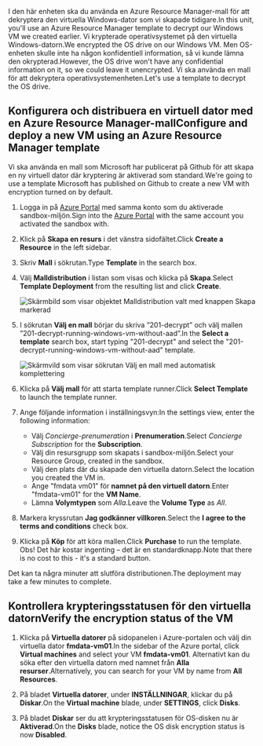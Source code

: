 <span data-ttu-id="0ee5a-101">I den här enheten ska du använda en Azure Resource Manager-mall för att dekryptera den virtuella Windows-dator som vi skapade tidigare.</span><span class="sxs-lookup"><span data-stu-id="0ee5a-101">In this unit, you'll use an Azure Resource Manager template to decrypt our Windows VM we created earlier.</span></span> <span data-ttu-id="0ee5a-102">Vi krypterade operativsystemet på den virtuella Windows-datorn.</span><span class="sxs-lookup"><span data-stu-id="0ee5a-102">We encrypted the OS drive on our Windows VM.</span></span> <span data-ttu-id="0ee5a-103">Men OS-enheten skulle inte ha någon konfidentiell information, så vi kunde lämna den okrypterad.</span><span class="sxs-lookup"><span data-stu-id="0ee5a-103">However, the OS drive won't have any confidential information on it, so we could leave it unencrypted.</span></span> <span data-ttu-id="0ee5a-104">Vi ska använda en mall för att dekryptera operativsystemenheten.</span><span class="sxs-lookup"><span data-stu-id="0ee5a-104">Let's use a template to decrypt the OS drive.</span></span>

## <a name="configure-and-deploy-a-new-vm-using-an-azure-resource-manager-template"></a><span data-ttu-id="0ee5a-105">Konfigurera och distribuera en virtuell dator med en Azure Resource Manager-mall</span><span class="sxs-lookup"><span data-stu-id="0ee5a-105">Configure and deploy a new VM using an Azure Resource Manager template</span></span>

<span data-ttu-id="0ee5a-106">Vi ska använda en mall som Microsoft har publicerat på Github för att skapa en ny virtuell dator där kryptering är aktiverad som standard.</span><span class="sxs-lookup"><span data-stu-id="0ee5a-106">We're going to use a template Microsoft has published on Github to create a new VM with encryption turned on by default.</span></span>

1. <span data-ttu-id="0ee5a-107">Logga in på [Azure Portal](https://portal.azure.com/learn.docs.microsoft.com?azure-portal=true) med samma konto som du aktiverade sandbox-miljön.</span><span class="sxs-lookup"><span data-stu-id="0ee5a-107">Sign into the [Azure Portal](https://portal.azure.com/learn.docs.microsoft.com?azure-portal=true) with the same account you activated the sandbox with.</span></span>

1. <span data-ttu-id="0ee5a-108">Klick på **Skapa en resurs** i det vänstra sidofältet.</span><span class="sxs-lookup"><span data-stu-id="0ee5a-108">Click **Create a Resource** in the left sidebar.</span></span>

1. <span data-ttu-id="0ee5a-109">Skriv **Mall** i sökrutan.</span><span class="sxs-lookup"><span data-stu-id="0ee5a-109">Type **Template** in the search box.</span></span>

1. <span data-ttu-id="0ee5a-110">Välj **Malldistribution** i listan som visas och klicka på **Skapa**.</span><span class="sxs-lookup"><span data-stu-id="0ee5a-110">Select **Template Deployment** from the resulting list and click **Create**.</span></span>

    ![Skärmbild som visar objektet Malldistribution valt med knappen Skapa markerad](../media/6-create-template.png)

1. <span data-ttu-id="0ee5a-112">I sökrutan **Välj en mall** börjar du skriva ”201-decrypt” och välj mallen ”201-decrypt-running-windows-vm-without-aad”.</span><span class="sxs-lookup"><span data-stu-id="0ee5a-112">In the **Select a template** search box, start typing "201-decrypt" and select the "201-decrypt-running-windows-vm-without-aad" template.</span></span>

    ![Skärmvild som visar sökrutan Välj en mall med automatisk komplettering](../media/6-custom-deployment.png)

1. <span data-ttu-id="0ee5a-114">Klicka på **Välj mall** för att starta template runner.</span><span class="sxs-lookup"><span data-stu-id="0ee5a-114">Click **Select Template** to launch the template runner.</span></span>

1. <span data-ttu-id="0ee5a-115">Ange följande information i inställningsvyn:</span><span class="sxs-lookup"><span data-stu-id="0ee5a-115">In the settings view, enter the following information:</span></span>
    - <span data-ttu-id="0ee5a-116">Välj _Concierge-prenumeration_ i **Prenumeration**.</span><span class="sxs-lookup"><span data-stu-id="0ee5a-116">Select _Concierge Subscription_ for the **Subscription**.</span></span>
    - <span data-ttu-id="0ee5a-117">Välj din resursgrupp som skapats i sandbox-miljön.</span><span class="sxs-lookup"><span data-stu-id="0ee5a-117">Select your Resource Group, created in the sandbox.</span></span>
    - <span data-ttu-id="0ee5a-118">Välj den plats där du skapade den virtuella datorn.</span><span class="sxs-lookup"><span data-stu-id="0ee5a-118">Select the location you created the VM in.</span></span>
    - <span data-ttu-id="0ee5a-119">Ange ”fmdata vm01” för **namnet på den virtuell datorn**.</span><span class="sxs-lookup"><span data-stu-id="0ee5a-119">Enter "fmdata-vm01" for the **VM Name**.</span></span>
    - <span data-ttu-id="0ee5a-120">Lämna **Volymtypen** som _Alla_.</span><span class="sxs-lookup"><span data-stu-id="0ee5a-120">Leave the **Volume Type** as _All_.</span></span>

1. <span data-ttu-id="0ee5a-121">Markera kryssrutan **Jag godkänner villkoren**.</span><span class="sxs-lookup"><span data-stu-id="0ee5a-121">Select the **I agree to the terms and conditions** check box.</span></span>
1. <span data-ttu-id="0ee5a-122">Klicka på **Köp** för att köra mallen.</span><span class="sxs-lookup"><span data-stu-id="0ee5a-122">Click **Purchase** to run the template.</span></span> <span data-ttu-id="0ee5a-123">Obs! Det här kostar ingenting – det är en standardknapp.</span><span class="sxs-lookup"><span data-stu-id="0ee5a-123">Note that there is no cost to this - it's a standard button.</span></span>

<span data-ttu-id="0ee5a-124">Det kan ta några minuter att slutföra distributionen.</span><span class="sxs-lookup"><span data-stu-id="0ee5a-124">The deployment may take a few minutes to complete.</span></span>

## <a name="verify-the-encryption-status-of-the-vm"></a><span data-ttu-id="0ee5a-125">Kontrollera krypteringsstatusen för den virtuella datorn</span><span class="sxs-lookup"><span data-stu-id="0ee5a-125">Verify the encryption status of the VM</span></span>

1. <span data-ttu-id="0ee5a-126">Klicka på **Virtuella datorer** på sidopanelen i Azure-portalen och välj din virtuella dator **fmdata-vm01**.</span><span class="sxs-lookup"><span data-stu-id="0ee5a-126">In the sidebar of the Azure portal, click **Virtual machines** and select your VM **fmdata-vm01**.</span></span> <span data-ttu-id="0ee5a-127">Alternativt kan du söka efter den virtuella datorn med namnet från **Alla resurser**.</span><span class="sxs-lookup"><span data-stu-id="0ee5a-127">Alternatively, you can search for your VM by name from **All Resources**.</span></span>

1. <span data-ttu-id="0ee5a-128">På bladet **Virtuella datorer**, under **INSTÄLLNINGAR**, klickar du på **Diskar**.</span><span class="sxs-lookup"><span data-stu-id="0ee5a-128">On the **Virtual machine** blade, under **SETTINGS**, click **Disks**.</span></span>

1. <span data-ttu-id="0ee5a-129">På bladet **Diskar** ser du att krypteringsstatusen för OS-disken nu är **Aktiverad**.</span><span class="sxs-lookup"><span data-stu-id="0ee5a-129">On the **Disks** blade, notice the OS disk encryption status is now **Disabled**.</span></span>
